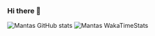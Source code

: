 ### Hi there 👋

![Mantas GitHub stats](https://github-readme-stats.vercel.app/api?username=mantasmikal&count_private=true&show_icons=true&theme=onedark)
![Mantas WakaTimeStats](https://github-readme-stats.vercel.app/api/wakatime?username=MantasMikal&layout=compact)
